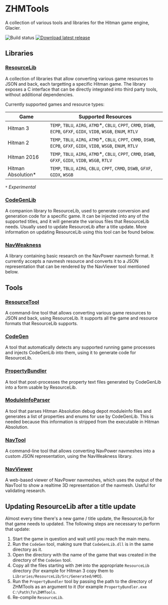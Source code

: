 
# ZHMTools

A collection of various tools and libraries for the Hitman game engine, Glacier.

![Build status](https://github.com/OrfeasZ/ZHMTools/actions/workflows/build.yml/badge.svg) [![Download latest release](https://img.shields.io/github/v/release/OrfeasZ/ZHMTools?include_prereleases)](https://github.com/OrfeasZ/ZHMTools/releases/latest)

## Libraries

### [ResourceLib](/Libraries/ResourceLib)

A collection of libraries that allow converting various game resources to JSON and back, each targetting a specific Hitman game. The library exposes a C interface that can be directly integrated into third party tools, without additional dependencies.

Currently supported games and resource types:

| Game | Supported Resources |
| ---- | ------------------- |
| Hitman 3 | `TEMP`, `TBLU`, `AIRG`, `ATMD`*, `CBLU`, `CPPT`, `CRMD`, `DSWB`, `ECPB`, `GFXF`, `GIDX`, `VIDB`, `WSGB`, `ENUM`, `RTLV` |
| Hitman 2 | `TEMP`, `TBLU`, `AIRG`, `ATMD`*, `CBLU`, `CPPT`, `CRMD`, `DSWB`, `ECPB`, `GFXF`, `GIDX`, `VIDB`, `WSGB`, `ENUM`, `RTLV` |
| Hitman 2016 | `TEMP`, `TBLU`, `AIRG`, `ATMD`*, `CBLU`, `CPPT`, `CRMD`, `DSWB`, `GFXF`, `GIDX`, `VIDB`, `WSGB`, `RTLV` |
| Hitman Absolution* | `TEMP`, `TBLU`, `AIRG`, `CBLU`, `CPPT`, `CRMD`, `DSWB`, `GFXF`, `GIDX`, `WSGB` |

*`*` Experimental*

### [CodeGenLib](/Libraries/CodeGenLib)

A companion library to ResourceLib, used to generate conversion and generation code for a specific game. It can be injected into any of the supported titles, and it will generate the various files that ResourceLib needs. Usually used to update ResourceLib after a title update. More information on updating ResourceLib using this tool can be found below.

### [NavWeakness](/Libraries/NavWeakness)

A library containing basic research on the NavPower navmesh format. It currently accepts a navmesh resource and converts it to a JSON representation that can be rendered by the NavViewer tool mentioned below.

## Tools

### [ResourceTool](/Tools/ResourceTool)

A command-line tool that allows converting various game resources to JSON and back, using ResourceLib. It supports all the game and resource formats that ResourceLib supports.

### [CodeGen](/Tools/CodeGen)

A tool that automatically detects any supported running game processes and injects CodeGenLib into them, using it to generate code for ResourceLib.

### [PropertyBundler](/Tools/PropertyBundler)

A tool that post-processes the property text files generated by CodeGenLib into a form usable by ResourceLib.

### [ModuleInfoParser](/Tools/ModuleInfoParser)

A tool that parses Hitman Absolution debug depot moduleinfo files and generates a list of properties and enums for use by CodeGenLib. This is needed because this information is stripped from the executable in Hitman Absolution.

### [NavTool](/Tools/NavTool)

A command-line tool that allows converting NavPower navmeshes into a custom JSON representation, using the NavWeakness library.

### [NavViewer](/Tools/NavViewer)

A web-based viewer of NavPower navmeshes, which uses the output of the NavTool to show a realtime 3D representation of the navmesh. Useful for validating research.

## Updating ResourceLib after a title update

Almost every time there's a new game / title update, the ResourceLib for that game needs to updated. The following steps are necessary to perform that update:

1. Start the game in question and wait until you reach the main menu.
2. Run the `CodeGen` tool, making sure that `CodeGenLib.dll` is in the same directory as it.
3. Open the directory with the name of the game that was created in the directory of the `CodeGen` tool.
4. Copy all the files starting with `ZHM` into the appropriate `ResourceLib` directory (for example for Hitman 3 copy them to `Libraries/ResourceLib/Src/Generated/HM3`).
5. Run the `PropertyBundler` tool by passing the path to the directory of ZHMTools as an argument to it (for example `PropertyBundler.exe C:\Path\To\ZHMTools`.
6. Re-compile `ResourceLib`.